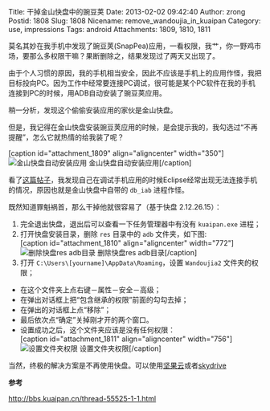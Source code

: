 Title: 干掉金山快盘中的豌豆荚
Date: 2013-02-02 09:42:40
Author: zrong
Postid: 1808
Slug: 1808
Nicename: remove_wandoujia_in_kuaipan
Category: use, impressions
Tags: android
Attachments: 1809, 1810, 1811

莫名其妙在我手机中发现了豌豆荚(SnapPea)应用，一看权限，我艹，你一野鸡市场，要那么多权限干嘛？果断删除之，结果发现过了两天又出现了。

由于个人习惯的原因，我的手机相当安全，因此不应该是手机上的应用作怪，我把目标投向PC。因为工作中经常要连接PC调试，很可能是某个PC软件在我的手机连接到PC的时候，用ADB自动安装了豌豆荚应用。

稍一分析，发现这个偷偷安装应用的家伙是金山快盘。

但是，我记得在金山快盘安装豌豆荚应用的时候，是会提示我的，我勾选过“不再提醒”，怎么它就热情的给我装了呢？<!--more-->

[caption id="attachment\_1809" align="aligncenter"
width="350"]![金山快盘自动安装应用](http://zengrong.net/wp-content/uploads/2013/02/klive_wdj.png)
金山快盘自动安装应用[/caption]

看了[这篇帖子](http://bbs.kuaipan.cn/thread-55401-1-1.html)，我发现自己在调试手机应用的时候Eclipse经常出现无法连接手机的情况，原因也就是金山快盘中自带的
`db_iab` 进程作怪。

既然知道罪魁祸首，那么干掉他就很容易了（基于快盘 2.12.26.15）：

1.  完全退出快盘，退出后可以查看一下任务管理器中有没有 `kuaipan.exe`
    进程；
2.  打开快盘安装目录，删除 `res` 目录中的 `adb` 文件夹，如下图:  
    [caption id="attachment\_1810" align="aligncenter"
    width="772"]![删除快盘res
    adb目录](http://zengrong.net/wp-content/uploads/2013/02/klive_adb.png)
    删除快盘res adb目录[/caption]
3.  打开 `C:\Users\[yourname]\AppData\Roaming`，设置 `Wandoujia2`
    文件夹的权限；

-   在这个文件夹上点右键－属性－安全－高级；
-   在弹出对话框上把“包含继承的权限”前面的勾勾去掉；
-   在弹出的对话框上点“移除”；
-   最后依次点“确定”关掉刚才开的两个窗口。
-   设置成功之后，这个文件夹应该是没有任何权限：  
    [caption id="attachment\_1811" align="aligncenter"
    width="756"]![设置文件夹权限](http://zengrong.net/wp-content/uploads/2013/02/klive_wdj_permission.png)
    设置文件夹权限[/caption]

当然，终极的解决方案是不再使用快盘。可以使用[坚果云](https://jianguoyun.com/)或者[skydrive](https://skydrive.live.com/)

**参考**

<http://bbs.kuaipan.cn/thread-55525-1-1.html>

